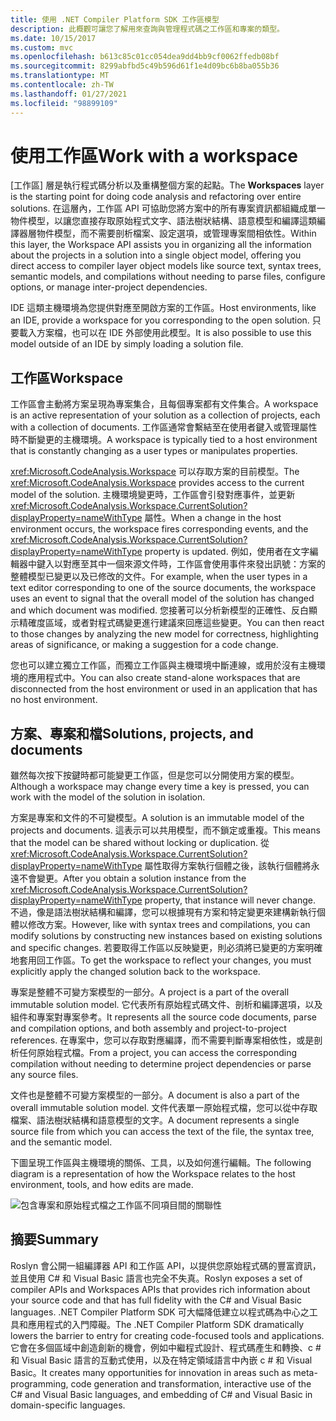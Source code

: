 ```yaml
---
title: 使用 .NET Compiler Platform SDK 工作區模型
description: 此概觀可讓您了解用來查詢與管理程式碼之工作區和專案的類型。
ms.date: 10/15/2017
ms.custom: mvc
ms.openlocfilehash: b613c85c01cc054dea9dd4bb9cf0062ffedb08bf
ms.sourcegitcommit: 8299abfbd5c49b596d61f1e4d09bc6b8ba055b36
ms.translationtype: MT
ms.contentlocale: zh-TW
ms.lasthandoff: 01/27/2021
ms.locfileid: "98899109"
---
```

# <a name="work-with-a-workspace"></a><span data-ttu-id="56324-103">使用工作區</span><span class="sxs-lookup"><span data-stu-id="56324-103">Work with a workspace</span></span>

<span data-ttu-id="56324-104">[工作區] 層是執行程式碼分析以及重構整個方案的起點。</span><span class="sxs-lookup"><span data-stu-id="56324-104">The **Workspaces** layer is the starting point for doing code analysis and refactoring over entire solutions.</span></span> <span data-ttu-id="56324-105">在這層內，工作區 API 可協助您將方案中的所有專案資訊都組織成單一物件模型，以讓您直接存取原始程式文字、語法樹狀結構、語意模型和編譯這類編譯器層物件模型，而不需要剖析檔案、設定選項，或管理專案間相依性。</span><span class="sxs-lookup"><span data-stu-id="56324-105">Within this layer, the Workspace API assists you in organizing all the information about the projects in a solution into a single object model, offering you direct access to compiler layer object models like source text, syntax trees, semantic models, and compilations without needing to parse files, configure options, or manage inter-project dependencies.</span></span>

<span data-ttu-id="56324-106">IDE 這類主機環境為您提供對應至開啟方案的工作區。</span><span class="sxs-lookup"><span data-stu-id="56324-106">Host environments, like an IDE, provide a workspace for you corresponding to the open solution.</span></span> <span data-ttu-id="56324-107">只要載入方案檔，也可以在 IDE 外部使用此模型。</span><span class="sxs-lookup"><span data-stu-id="56324-107">It is also possible to use this model outside of an IDE by simply loading a solution file.</span></span>

## <a name="workspace"></a><span data-ttu-id="56324-108">工作區</span><span class="sxs-lookup"><span data-stu-id="56324-108">Workspace</span></span>

<span data-ttu-id="56324-109">工作區會主動將方案呈現為專案集合，且每個專案都有文件集合。</span><span class="sxs-lookup"><span data-stu-id="56324-109">A workspace is an active representation of your solution as a collection of projects, each with a collection of documents.</span></span> <span data-ttu-id="56324-110">工作區通常會繫結至在使用者鍵入或管理屬性時不斷變更的主機環境。</span><span class="sxs-lookup"><span data-stu-id="56324-110">A workspace is typically tied to a host environment that is constantly changing as a user types or manipulates properties.</span></span>

<span data-ttu-id="56324-111"><xref:Microsoft.CodeAnalysis.Workspace> 可以存取方案的目前模型。</span><span class="sxs-lookup"><span data-stu-id="56324-111">The <xref:Microsoft.CodeAnalysis.Workspace> provides access to the current model of the solution.</span></span> <span data-ttu-id="56324-112">主機環境變更時，工作區會引發對應事件，並更新 <xref:Microsoft.CodeAnalysis.Workspace.CurrentSolution?displayProperty=nameWithType> 屬性。</span><span class="sxs-lookup"><span data-stu-id="56324-112">When a change in the host environment occurs, the workspace fires corresponding events, and the <xref:Microsoft.CodeAnalysis.Workspace.CurrentSolution?displayProperty=nameWithType> property is updated.</span></span> <span data-ttu-id="56324-113">例如，使用者在文字編輯器中鍵入以對應至其中一個來源文件時，工作區會使用事件來發出訊號：方案的整體模型已變更以及已修改的文件。</span><span class="sxs-lookup"><span data-stu-id="56324-113">For example, when the user types in a text editor corresponding to one of the source documents, the workspace uses an event to signal that the overall model of the solution has changed and which document was modified.</span></span> <span data-ttu-id="56324-114">您接著可以分析新模型的正確性、反白顯示精確度區域，或者對程式碼變更進行建議來回應這些變更。</span><span class="sxs-lookup"><span data-stu-id="56324-114">You can then react to those changes by analyzing the new model for correctness, highlighting areas of significance, or making a suggestion for a code change.</span></span>

<span data-ttu-id="56324-115">您也可以建立獨立工作區，而獨立工作區與主機環境中斷連線，或用於沒有主機環境的應用程式中。</span><span class="sxs-lookup"><span data-stu-id="56324-115">You can also create stand-alone workspaces that are disconnected from the host environment or used in an application that has no host environment.</span></span>

## <a name="solutions-projects-and-documents"></a><span data-ttu-id="56324-116">方案、專案和檔</span><span class="sxs-lookup"><span data-stu-id="56324-116">Solutions, projects, and documents</span></span>

<span data-ttu-id="56324-117">雖然每次按下按鍵時都可能變更工作區，但是您可以分開使用方案的模型。</span><span class="sxs-lookup"><span data-stu-id="56324-117">Although a workspace may change every time a key is pressed, you can work with the model of the solution in isolation.</span></span>

<span data-ttu-id="56324-118">方案是專案和文件的不可變模型。</span><span class="sxs-lookup"><span data-stu-id="56324-118">A solution is an immutable model of the projects and documents.</span></span> <span data-ttu-id="56324-119">這表示可以共用模型，而不鎖定或重複。</span><span class="sxs-lookup"><span data-stu-id="56324-119">This means that the model can be shared without locking or duplication.</span></span> <span data-ttu-id="56324-120">從 <xref:Microsoft.CodeAnalysis.Workspace.CurrentSolution?displayProperty=nameWithType> 屬性取得方案執行個體之後，該執行個體將永遠不會變更。</span><span class="sxs-lookup"><span data-stu-id="56324-120">After you obtain a solution instance from the <xref:Microsoft.CodeAnalysis.Workspace.CurrentSolution?displayProperty=nameWithType> property, that instance will never change.</span></span> <span data-ttu-id="56324-121">不過，像是語法樹狀結構和編譯，您可以根據現有方案和特定變更來建構新執行個體以修改方案。</span><span class="sxs-lookup"><span data-stu-id="56324-121">However, like with syntax trees and compilations, you can modify solutions by constructing new instances based on existing solutions and specific changes.</span></span> <span data-ttu-id="56324-122">若要取得工作區以反映變更，則必須將已變更的方案明確地套用回工作區。</span><span class="sxs-lookup"><span data-stu-id="56324-122">To get the workspace to reflect your changes, you must explicitly apply the changed solution back to the workspace.</span></span>

<span data-ttu-id="56324-123">專案是整體不可變方案模型的一部分。</span><span class="sxs-lookup"><span data-stu-id="56324-123">A project is a part of the overall immutable solution model.</span></span> <span data-ttu-id="56324-124">它代表所有原始程式碼文件、剖析和編譯選項，以及組件和專案對專案參考。</span><span class="sxs-lookup"><span data-stu-id="56324-124">It represents all the source code documents, parse and compilation options, and both assembly and project-to-project references.</span></span> <span data-ttu-id="56324-125">在專案中，您可以存取對應編譯，而不需要判斷專案相依性，或是剖析任何原始程式檔。</span><span class="sxs-lookup"><span data-stu-id="56324-125">From a project, you can access the corresponding compilation without needing to determine project dependencies or parse any source files.</span></span>

<span data-ttu-id="56324-126">文件也是整體不可變方案模型的一部分。</span><span class="sxs-lookup"><span data-stu-id="56324-126">A document is also a part of the overall immutable solution model.</span></span> <span data-ttu-id="56324-127">文件代表單一原始程式檔，您可以從中存取檔案、語法樹狀結構和語意模型的文字。</span><span class="sxs-lookup"><span data-stu-id="56324-127">A document represents a single source file from which you can access the text of the file, the syntax tree, and the semantic model.</span></span>

<span data-ttu-id="56324-128">下圖呈現工作區與主機環境的關係、工具，以及如何進行編輯。</span><span class="sxs-lookup"><span data-stu-id="56324-128">The following diagram is a representation of how the Workspace relates to the host environment, tools, and how edits are made.</span></span>

![包含專案和原始程式檔之工作區不同項目間的關聯性](media/work-with-workspace/workspace-obj-relations.png)

## <a name="summary"></a><span data-ttu-id="56324-130">摘要</span><span class="sxs-lookup"><span data-stu-id="56324-130">Summary</span></span>

<span data-ttu-id="56324-131">Roslyn 會公開一組編譯器 API 和工作區 API，以提供您原始程式碼的豐富資訊，並且使用 C# 和 Visual Basic 語言也完全不失真。</span><span class="sxs-lookup"><span data-stu-id="56324-131">Roslyn exposes a set of compiler APIs and Workspaces APIs that provides rich information about your source code and that has full fidelity with the C# and Visual Basic languages.</span></span>  <span data-ttu-id="56324-132">.NET Compiler Platform SDK 可大幅降低建立以程式碼為中心之工具和應用程式的入門障礙。</span><span class="sxs-lookup"><span data-stu-id="56324-132">The .NET Compiler Platform SDK dramatically lowers the barrier to entry for creating code-focused tools and applications.</span></span> <span data-ttu-id="56324-133">它會在多個區域中創造創新的機會，例如中繼程式設計、程式碼產生和轉換、c # 和 Visual Basic 語言的互動式使用，以及在特定領域語言中內嵌 c # 和 Visual Basic。</span><span class="sxs-lookup"><span data-stu-id="56324-133">It creates many opportunities for innovation in areas such as meta-programming, code generation and transformation, interactive use of the C# and Visual Basic languages, and embedding of C# and Visual Basic in domain-specific languages.</span></span>  

